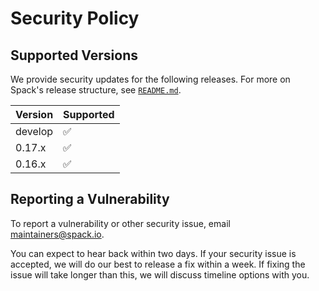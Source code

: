 # Security Policy

## Supported Versions

We provide security updates for the following releases.
For more on Spack's release structure, see
[`README.md`](https://github.com/spack/spack#releases).


| Version | Supported          |
| ------- | ------------------ |
| develop | :white_check_mark: |
| 0.17.x  | :white_check_mark: |
| 0.16.x  | :white_check_mark: |

## Reporting a Vulnerability

To report a vulnerability or other security
issue, email maintainers@spack.io.

You can expect to hear back within two days.
If your security issue is accepted, we will do
our best to release a fix within a week. If
fixing the issue will take longer than this,
we will discuss timeline options with you.
